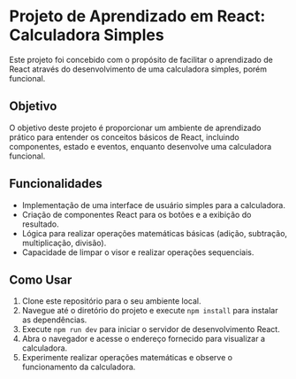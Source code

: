 # Projeto de Aprendizado em React: Calculadora Simples

Este projeto foi concebido com o propósito de facilitar o aprendizado de React através do desenvolvimento de uma calculadora simples, porém funcional.

## Objetivo

O objetivo deste projeto é proporcionar um ambiente de aprendizado prático para entender os conceitos básicos de React, incluindo componentes, estado e eventos, enquanto desenvolve uma calculadora funcional.

## Funcionalidades

- Implementação de uma interface de usuário simples para a calculadora.
- Criação de componentes React para os botões e a exibição do resultado.
- Lógica para realizar operações matemáticas básicas (adição, subtração, multiplicação, divisão).
- Capacidade de limpar o visor e realizar operações sequenciais.

## Como Usar

1. Clone este repositório para o seu ambiente local.
2. Navegue até o diretório do projeto e execute `npm install` para instalar as dependências.
3. Execute `npm run dev` para iniciar o servidor de desenvolvimento React.
4. Abra o navegador e acesse o endereço fornecido para visualizar a calculadora.
5. Experimente realizar operações matemáticas e observe o funcionamento da calculadora.
